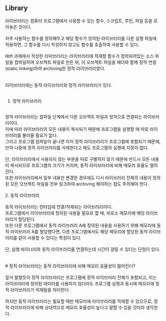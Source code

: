   ## Library<br/>
라이브러리는 컴퓨터 프로그램에서 사용할 수 있는 함수, 스크립트, 루틴, 파일 등을 모아놓은 것이다.<br/>
<br/>
자주 사용하는 함수를 정의해두고 해당 함수가 정의된 라이브러리를 다른 실행 파일에 적용하면, 그 함수를 다시 작성하지 않고도 함수를 호출하여 사용할 수 있다.<br/>
<br/>
libft 과제에서 작성한 라이브러리는 라이브러리에 적재할 함수가 정의되어있는 소스 파일을 컴파일하여 오브젝트 파일로 만든 뒤, 이 오브젝트 파일을 헤더와 함께 정적 연결(static linking)하여 archiving한 정적 라이브러리였다.<br/>
<br/><br/>
라이브러리에는 동적 라이브러리와 정적 라이브러리가 있다.
<br/><br/>
  1. 정적 라이브러리<br/>
<br/>
정적 라이브러리는 컴파일 단계에서 다른 오브젝트 파일과 정적으로 연결되는 라이브러리이다.<br/>
이에 따라 라이브러리의 모든 내용이 복사되기 때문에 프로그램을 실행할 때 따로 라이브러리를 불러올 필요가 없다.<br/>
그리고 프로그램 컴파일이 끝나면 이미 정적 라이브러리가 프로그램에 포함되기 때문에, 만약 나중에 정적 라이브러리를 삭제한다고 해도 프로그램의 실행에 지장이 없다.<br/>
<br/>
단, 라이브러리에서 사용되지 않는 부분을 따로 구별하지 않기 때문에 반드시 모든 내용이 복사되므로 프로그램의 크기가 커지며, 동적 라이브러리에 비해 메모리 효율도 떨어진다.<br/>
또한 라이브러리에서 일부 내용만 변경한 경우에도 다시 라이브러리 전체의 내용이 정의된 모든 오브젝트 파일을 전부 링크하여 archiving 해야하는 점도 주의해야 한다.<br/>
<br/>
  2. 동적 라이브러리<br/>
<br/>
동적 라이브러리는 런타임에 연결/적재되는 라이브러리이다.<br/>
프로그램에서 라이브러리에 정의된 내용을 필요로 할 때, 비로소 메모리에 해당 라이브러리가 할딩된다.<br/>
또한 다른 프로그램에서 동적 라이브러리 A에 정의된 내용을 사용하기 위해 메모리에 동적 라이브러리 A를 할당했다면, 다른 프로그램에서도 해당 메모리에 할당된 동적 라이브러리를 같이 사용할 수 있다는 특징이 있다.<br/>
<br/>
단, 실행 바이너리와 동적 라이브러리를 연결하는데 시간이 걸릴 수 있다는 단점이 있다.<br/>
<br/>
<br/>
  # 정적 라이브러리는 동적 라이브러리에 비해 메모리 효율성이 떨어진다?<br/>
<br/>
앞서 말했듯이 정적 라이브러리는 프로그램에 정적 라이브러리 전체가 포함되고, 이는 라이브러리에 정의된 데이터를 사용하지 않더라도 프로그램 실행과 동시에 메모리에 정적 라이브러리가 적재됨을 의미한다.<br/>
<br/>
하지만 동적 라이브러리는 필요할 때만 메모리에 라이브러리를 적재할 수 있으므로, 정적 라이브러리에 비해 상대적으로 메모리 효율성이 높다고 말할 수 있을 것이라 생각한다.<br/>
<br/>
 
